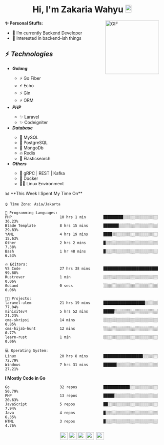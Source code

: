 <h1 align="center">Hi, I'm Zakaria Wahyu <img src="https://github.com/TheDudeThatCode/TheDudeThatCode/blob/master/Assets/Hi.gif" width="20px" height="25px"></h1>

<img align="right" alt="GIF" height="175px" src="https://www.nayakapratama.co.id/wp-content/uploads/2019/07/Website-Maintenance.gif" />

**✨ Personal Stuffs:**
- 🔭 I’m currently Backend Developer
- 🌱 Interested in backend-ish things

<h2>⚡ <i>Technologies</i></h2>
<ul>
<li><strong><i>Golang</i></strong></li>
  <ul>
    <li>⚡ Go Fiber</li>
    <li>⚡ Echo</li>
    <li>⚡ Gin</li>
    <li>⚡ ORM</li>
  </ul>
<li><strong><i>PHP</i></strong></li>
  <ul>
    <li>✨ Laravel</li>
    <li>✨ Codeigniter</li>
  </ul>
<li><strong><i>Database</i></strong></li>
  <ul>
    <li>🐬 MySQL</li>
    <li>🐘 PostgreSQL</li>
    <li>🍃 MongoDb</li>
    <li>🔥 Redis</li>
    <li>🔎 Elasticsearch</li>
  </ul>
  <li><strong><i>Others</i></strong></li>
  <ul>
    <li>💫 gRPC | REST | Kafka</li>
    <li>🐳 Docker</li>
    <li>👨‍💻 Linux Environment</li>
  </ul>
</ul>
<!--START_SECTION:waka-->
📊 **This Week I Spent My Time On** 

```text
⌚︎ Time Zone: Asia/Jakarta

💬 Programming Languages: 
PHP                      10 hrs 1 min        █████████░░░░░░░░░░░░░░░░   36.23% 
Blade Template           8 hrs 15 mins       ███████░░░░░░░░░░░░░░░░░░   29.83% 
YAML                     4 hrs 19 mins       ████░░░░░░░░░░░░░░░░░░░░░   15.63% 
Other                    2 hrs 2 mins        █░░░░░░░░░░░░░░░░░░░░░░░░   7.38% 
Bash                     1 hr 48 mins        █░░░░░░░░░░░░░░░░░░░░░░░░   6.53%

🔥 Editors: 
VS Code                  27 hrs 38 mins      █████████████████████████   99.88% 
Rustrover                1 min               ░░░░░░░░░░░░░░░░░░░░░░░░░   0.06% 
GoLand                   0 secs              ░░░░░░░░░░░░░░░░░░░░░░░░░   0.06%

🐱‍💻 Projects: 
laravel-ulem             21 hrs 19 mins      ███████████████████░░░░░░   77.04% 
minisitev4               5 hrs 52 mins       █████░░░░░░░░░░░░░░░░░░░░   21.23% 
cms-skripsi              14 mins             ░░░░░░░░░░░░░░░░░░░░░░░░░   0.85% 
cms-hijab-hunt           12 mins             ░░░░░░░░░░░░░░░░░░░░░░░░░   0.77% 
learn-rust               1 min               ░░░░░░░░░░░░░░░░░░░░░░░░░   0.06%

💻 Operating System: 
Linux                    20 hrs 8 mins       ██████████████████░░░░░░░   72.79% 
Windows                  7 hrs 31 mins       ██████░░░░░░░░░░░░░░░░░░░   27.21%

```

**I Mostly Code in Go** 

```text
Go                       32 repos            ████████████░░░░░░░░░░░░░   50.79% 
PHP                      13 repos            █████░░░░░░░░░░░░░░░░░░░░   20.63% 
JavaScript               5 repos             ██░░░░░░░░░░░░░░░░░░░░░░░   7.94% 
Java                     4 repos             █░░░░░░░░░░░░░░░░░░░░░░░░   6.35% 
HTML                     3 repos             █░░░░░░░░░░░░░░░░░░░░░░░░   4.76%

```



<!--END_SECTION:waka-->

<p align="center">
<a href="https://www.linkedin.com/in/zakariawahyu" target="_blank"><img src="https://img.shields.io/badge/linkedin-%230077B5.svg?&style=for-the-badge&logo=linkedin&logoColor=white" height=25></a>
<a href="https://medium.com/@zakariawahyu" target="_blank"><img src="https://img.shields.io/badge/Medium-12100E?style=for-the-badge&logo=medium&logoColor=white" height=25></a>
<a href="https://medium.com/@zakariawahyu" target="_blank"><img src="https://img.shields.io/badge/Portfolio-2300843e?style=for-the-badge&logo=About.me&logoColor=white" height=25></a>
<a href="https://www.twitter.com/_zakariawahyu" target="_blank"><img src="https://img.shields.io/badge/twitter-%231DA1F2.svg?&style=for-the-badge&logo=twitter&logoColor=white" height=25></a> 
<a href="https://www.instagram.com/_zakariawahyu" target="_blank"><img src="https://img.shields.io/badge/instagram-%23E4405F.svg?&style=for-the-badge&logo=instagram&logoColor=white" height=25></a>
